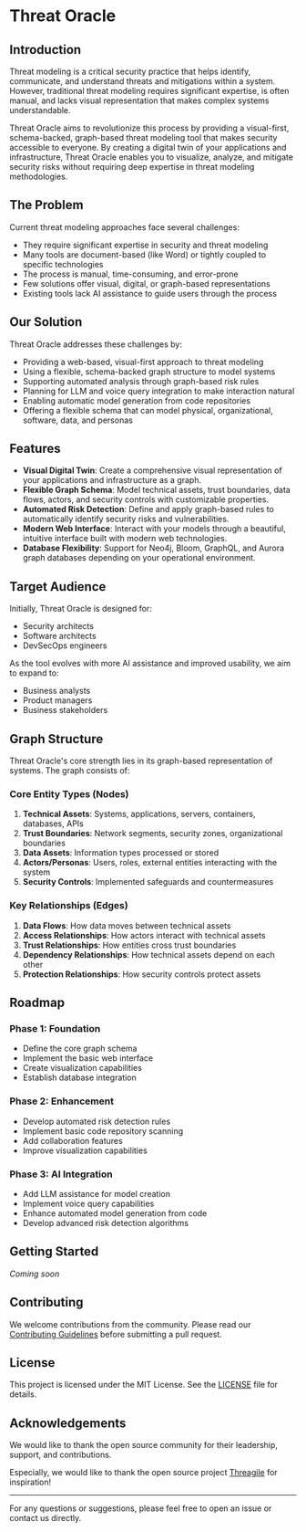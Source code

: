 # Threat Oracle

## Introduction

Threat modeling is a critical security practice that helps identify, communicate, and understand threats and mitigations within a system. However, traditional threat modeling requires significant expertise, is often manual, and lacks visual representation that makes complex systems understandable.

Threat Oracle aims to revolutionize this process by providing a visual-first, schema-backed, graph-based threat modeling tool that makes security accessible to everyone. By creating a digital twin of your applications and infrastructure, Threat Oracle enables you to visualize, analyze, and mitigate security risks without requiring deep expertise in threat modeling methodologies.

## The Problem

Current threat modeling approaches face several challenges:

- They require significant expertise in security and threat modeling
- Many tools are document-based (like Word) or tightly coupled to specific technologies
- The process is manual, time-consuming, and error-prone
- Few solutions offer visual, digital, or graph-based representations
- Existing tools lack AI assistance to guide users through the process

## Our Solution

Threat Oracle addresses these challenges by:

- Providing a web-based, visual-first approach to threat modeling
- Using a flexible, schema-backed graph structure to model systems
- Supporting automated analysis through graph-based risk rules
- Planning for LLM and voice query integration to make interaction natural
- Enabling automatic model generation from code repositories
- Offering a flexible schema that can model physical, organizational, software, data, and personas

## Features

- **Visual Digital Twin**: Create a comprehensive visual representation of your applications and infrastructure as a graph.
- **Flexible Graph Schema**: Model technical assets, trust boundaries, data flows, actors, and security controls with customizable properties.
- **Automated Risk Detection**: Define and apply graph-based rules to automatically identify security risks and vulnerabilities.
- **Modern Web Interface**: Interact with your models through a beautiful, intuitive interface built with modern web technologies.
- **Database Flexibility**: Support for Neo4j, Bloom, GraphQL, and Aurora graph databases depending on your operational environment.

## Target Audience

Initially, Threat Oracle is designed for:
- Security architects
- Software architects
- DevSecOps engineers

As the tool evolves with more AI assistance and improved usability, we aim to expand to:
- Business analysts
- Product managers
- Business stakeholders

## Graph Structure

Threat Oracle's core strength lies in its graph-based representation of systems. The graph consists of:

### Core Entity Types (Nodes)

1. **Technical Assets**: Systems, applications, servers, containers, databases, APIs
2. **Trust Boundaries**: Network segments, security zones, organizational boundaries
3. **Data Assets**: Information types processed or stored
4. **Actors/Personas**: Users, roles, external entities interacting with the system
5. **Security Controls**: Implemented safeguards and countermeasures

### Key Relationships (Edges)

1. **Data Flows**: How data moves between technical assets
2. **Access Relationships**: How actors interact with technical assets
3. **Trust Relationships**: How entities cross trust boundaries
4. **Dependency Relationships**: How technical assets depend on each other
5. **Protection Relationships**: How security controls protect assets

## Roadmap

### Phase 1: Foundation
- Define the core graph schema
- Implement the basic web interface
- Create visualization capabilities
- Establish database integration

### Phase 2: Enhancement
- Develop automated risk detection rules
- Implement basic code repository scanning
- Add collaboration features
- Improve visualization capabilities

### Phase 3: AI Integration
- Add LLM assistance for model creation
- Implement voice query capabilities
- Enhance automated model generation from code
- Develop advanced risk detection algorithms

## Getting Started

*Coming soon*

## Contributing

We welcome contributions from the community. Please read our [Contributing Guidelines](CONTRIBUTING.md) before submitting a pull request.

## License

This project is licensed under the MIT License. See the [LICENSE](LICENSE) file for details.

## Acknowledgements

We would like to thank the open source community for their leadership, support, and contributions.

Especially, we would like to thank the open source project [Threagile](https://github.com/Threagile/threagile) for inspiration!

---

For any questions or suggestions, please feel free to open an issue or contact us directly.
